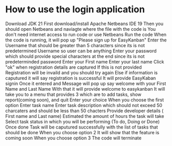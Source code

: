 # How to use the login application 
Download JDK 21
First download/install Apache Netbeans IDE 19 
Then you should open Netbeans and naviagte where the file with the code is
You don't need internet access to run code or use Netbeans 
Run the code
When the code is running, it will pop up "Please sign up for EasyKanban"
Enter the Username that should be greater than 5 characters since its is not predetermined Username so user can be anything 
Enter your password which should provide special characters at the end since its is not predeterminded password 
Enter your First name
Enter your last name 
Click "ok" when registration details are captured
If this is not provided Registration will be invaild and you should try again
Else if information is caputured it will say registration is successful
It will provide EasyKaban signin
Once it entered and Message will pop up say welcome with your First Name and Last Name
With that it will provide welcome to easykanban
It will take you to a menu that provides 3 which are to add tasks, show report(coming soon), and quit
Enter your choice
When you choose the first option
Enter task name
Enter task description which should not exceed 50 charcaters and should be less than 50 chacters
Provide developer details ( First name and Last name)
Estimated the amount of hours the task will take
Select task status in which you will be performing (To do, Doing or Done)
Once done Task will be caputured successfully with the list of tasks that should be done
When you choose option 2 
It will show that the feature is coming soon
When you choose option 3
The code will terminate 

